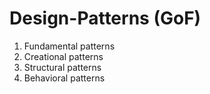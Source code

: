 # Design-Patterns (GoF)

<ol>
  <li>  Fundamental patterns</li>  
  
<li>	Creational patterns</li>

<li>	Structural patterns</li>

<li>	Behavioral patterns</li>
</ol>



